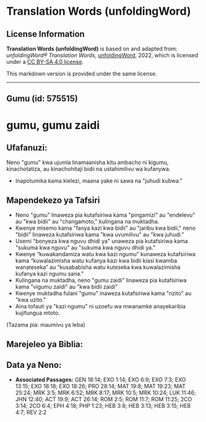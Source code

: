 # Translation Words (unfoldingWord)

## License Information

**Translation Words (unfoldingWord)** is based on and adapted from: _unfoldingWord® Translation Words_, [unfoldingWord](https://unfoldingword.org/utw), 2022, which is licensed under a [CC BY-SA 4.0 license](https://creativecommons.org/licenses/by-sa/4.0/legalcode.en).

This markdown version is provided under the same license.



--------------------------------

## Gumu (id: 575515)

gumu, gumu zaidi
================

Ufafanuzi:
----------

Neno "gumu" kwa ujumla linamaanisha kitu ambacho ni kigumu, kinachotatiza, au kinachohitaji bidii na ustahimilivu wa kufanywa.

* Inapotumika kama kielezi, maana yake ni sawa na "juhudi kubwa."

Mapendekezo ya Tafsiri
----------------------

* Neno "gumu" linaweza pia kutafsiriwa kama "pingamizi" au "endelevu" au "kwa bidii" au "changamoto," kulingana na muktadha.
* Kwenye misemo kama "fanya kazi kwa bidii" au "jaribu kwa bidii," neno "bidii" linaweza kutafsiriwa kama "kwa uvumilivu" au "kwa juhudi."
* Usemi "bonyeza kwa nguvu dhidi ya" unaweza pia kutafsiriwa kama "sukuma kwa nguvu" au "sukuma kwa nguvu dhidi ya."
* Kwenye “kuwakandamiza watu kwa kazi ngumu” kunaweza kutafsiriwa kama “kuwalazimisha watu kufanya kazi kwa bidii kiasi kwamba wanateseka” au “kusababisha watu kuteseka kwa kuwalazimisha kufanya kazi ngumu sana.”
* Kulingana na muktadha, neno "gumu zaidi" linaweza pia kutafsiriwa kama "vigumu zaidi" au "kwa bidii zaidi"
* Kwenye muktadha fulani "gumu" inaweza kutafsiriwa kama "nzito" au "kwa uzito."
* Aina tofauti ya "kazi ngumu" ni uzoefu wa mwanamke anayekaribia kujifungua mtoto.

(Tazama pia: maumivu ya leba)

Marejeleo ya Biblia:
--------------------

Data ya Neno:
-------------

* **Associated Passages:** GEN 18:14; EXO 1:14; EXO 6:9; EXO 7:3; EXO 13:15; EXO 18:18; EXO 18:26; PRO 28:14; MAT 19:8; MAT 19:23; MAT 25:24; MRK 3:5; MRK 6:52; MRK 8:17; MRK 10:5; MRK 10:24; LUK 11:46; JHN 12:40; ACT 19:9; ACT 26:14; ROM 2:5; ROM 11:7; ROM 11:25; 2CO 3:14; 2CO 6:4; EPH 4:18; PHP 1:23; HEB 3:8; HEB 3:13; HEB 3:15; HEB 4:7; REV 2:2

